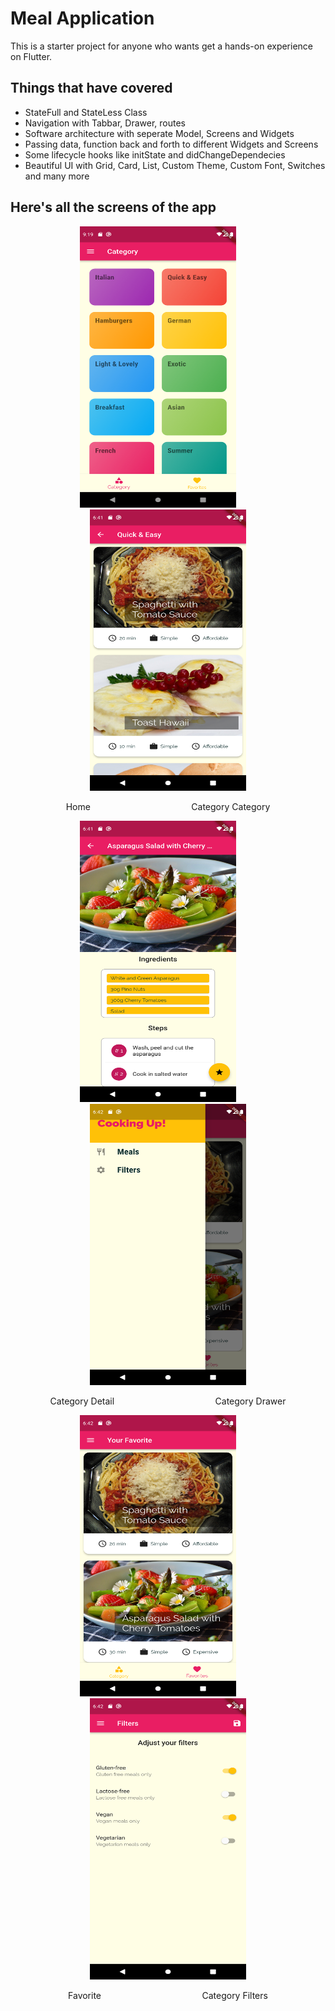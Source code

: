 # Meal Application

This is a starter project for anyone who wants get a hands-on experience on Flutter.

## Things that have covered

- StateFull and StateLess Class
- Navigation with Tabbar, Drawer, routes
- Software architecture with seperate Model, Screens and Widgets
- Passing data, function back and forth to different Widgets and Screens
- Some lifecycle hooks like initState and didChangeDependecies
- Beautiful UI with Grid, Card, List, Custom Theme, Custom Font, Switches and many more

## Here's all the screens of the app

<p align="center">
  <img src="assets/images/home.png" alt="Home" width="250" height="450"/>
  &nbsp; &nbsp; &nbsp; &nbsp;
  <img src="assets/images/category_screen.png" alt="Category Screen" width="250" height="450"/>
</p>
<p align="center">
  Home
  &nbsp; &nbsp; &nbsp; &nbsp; &nbsp; &nbsp; &nbsp; &nbsp; &nbsp; &nbsp; &nbsp; &nbsp; &nbsp; &nbsp; &nbsp; &nbsp; &nbsp; &nbsp; &nbsp; &nbsp;
  Category
  Category
</p>

<p align="center">
  <img src="assets/images/category_details_screen.png" alt="Category Details Screen" width="250" height="450"/>
  &nbsp; &nbsp; &nbsp; &nbsp;
  <img src="assets/images/drawer.png" alt="Drawer" width="250" height="450"/>
</p>
<p align="center">
  Category Detail
  &nbsp; &nbsp; &nbsp; &nbsp; &nbsp; &nbsp; &nbsp; &nbsp; &nbsp; &nbsp; &nbsp; &nbsp; &nbsp; &nbsp; &nbsp; &nbsp; &nbsp; &nbsp; &nbsp; &nbsp;
  Category
  Drawer
</p>


<p align="center">
  <img src="assets/images/favorites.png" alt="Favorites" width="250" height="450"/>
  &nbsp; &nbsp; &nbsp; &nbsp;
  <img src="assets/images/filters.png" alt="Filters" width="250" height="450"/>
</p>
<p align="center">
  Favorite
  &nbsp; &nbsp; &nbsp; &nbsp; &nbsp; &nbsp; &nbsp; &nbsp; &nbsp; &nbsp; &nbsp; &nbsp; &nbsp; &nbsp; &nbsp; &nbsp; &nbsp; &nbsp; &nbsp; &nbsp;
  Category
  Filters
</p>






